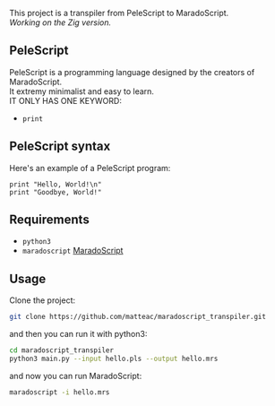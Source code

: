 This project is a transpiler from PeleScript to MaradoScript.  
*Working on the Zig version.*

## PeleScript
PeleScript is a programming language designed by the creators of MaradoScript.  
It extremy minimalist and easy to learn.  
IT ONLY HAS ONE KEYWORD:
- `print`

## PeleScript syntax
Here's an example of a PeleScript program:
```pelescript
print "Hello, World!\n"
print "Goodbye, World!"
```
## Requirements
- `python3`
- `maradoscript` [MaradoScript](https://github.com/matteac/maradoscript) 

## Usage
Clone the project:
```bash
git clone https://github.com/matteac/maradoscript_transpiler.git
```
and then you can run it with python3:
```bash
cd maradoscript_transpiler
python3 main.py --input hello.pls --output hello.mrs
```
and now you can run MaradoScript:
```bash
maradoscript -i hello.mrs
```
